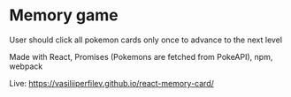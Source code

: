 # Memory game
User should click all pokemon cards only once to advance to the next level

Made with React, Promises (Pokemons are fetched from PokeAPI), npm, webpack

Live: https://vasiliiperfilev.github.io/react-memory-card/
